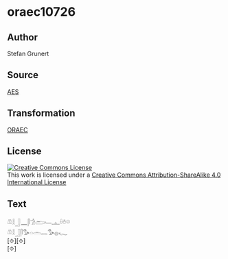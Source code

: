 # oraec10726

## Author

Stefan Grunert

## Source

[AES](https://github.com/simondschweitzer/aes)

## Transformation

[ORAEC](https://oraec.github.io/)

## License

<a rel="license" href="http://creativecommons.org/licenses/by-sa/4.0/"><img alt="Creative Commons License" style="border-width:0" src="https://i.creativecommons.org/l/by-sa/4.0/88x31.png" /></a><br />This work is licensed under a <a rel="license" href="http://creativecommons.org/licenses/by-sa/4.0/">Creative Commons Attribution-ShareAlike 4.0 International License</a>

## Text

𓌨𓎛𓃀𓈖𓋴𓀞𓂧𓄑𓊵𓏐𓏊𓏖<br>
𓌨𓎛𓃀𓋴𓅜𓏏𓏛𓂋𓅜𓐍𓆑<br>
[⯑][⯑]<br>
[⯑]<br>
